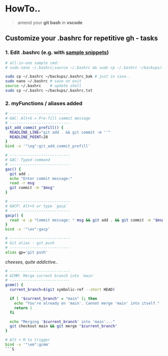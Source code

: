 # HowTo..

> amend your **git bash** in **vscode**

## Customize your .bashrc for repetitive gh - tasks

### 1. Edit .bashrc (e.g. with [sample snippets](#2-myfunctions--aliases-added))

```bash
# all-in-one sample cmd:
# sudo nano ~/.bashrc;source ~/.bashrc && sudo cp ~/.bashrc ~/backups/.bashrc_bak ; sudo cp ~/.bashrc ~/backups/.bashrc.txt

sudo cp ~/.bashrc ~/backups/.bashrc_bak # just in case..
sudo nano ~/.bashrc # save on exit
source ~/.bashrc    # update shell
sudo cp ~/.bashrc ~/backups/.bashrc.txt
```

### 2. myFunctions / aliases added

```bash
# ---------------------------
# GAC: Alt+G = Pre-fill commit message
# ---------------------------
git_add_commit_prefill() {
  READLINE_LINE="git add . && git commit -m ''"
  READLINE_POINT=28
}
bind -x '"\eg":git_add_commit_prefill'

# ---------------------------
# GAC: Typed command
# ---------------------------
gac() {
  git add .
  echo "Enter commit message:"
  read -r msg
  git commit -m "$msg"
}

# ---------------------------
# GACP: Alt+V or type `gacp`
# ---------------------------
gacp() {
  read -e -p "Commit message: " msg && git add . && git commit -m "$msg" && git push
}
bind -x '"\ev":gacp'

# ---------------------------
# Git alias - git push
# ---------------------------
alias gp='git push'
```

_cheeses, quite addictive.._

````bash
# ---------------------------
# GCMM: Merge current branch into `main`
# ---------------------------
gcmm() {
  current_branch=$(git symbolic-ref --short HEAD)

  if [ "$current_branch" = "main" ]; then
    echo "You're already on 'main'. Cannot merge 'main' into itself."
    return 1
  fi

  echo "Merging '$current_branch' into 'main'..."
  git checkout main && git merge "$current_branch"
}

# Alt + M to trigger
bind -x '"\em":gcmm'
```S
````
